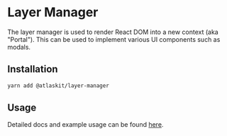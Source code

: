 # Layer Manager

The layer manager is used to render React DOM into a new context (aka "Portal"). This can be used to implement various UI components such as modals.

## Installation

```sh
yarn add @atlaskit/layer-manager
```

## Usage

Detailed docs and example usage can be found [here](https://atlaskit.atlassian.com/packages/design-system/layer-manager).
